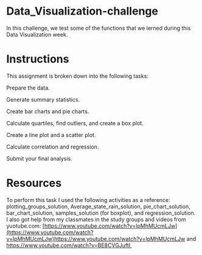 # Data_Visualization-challenge 

In this challenge, we test some of the functions that we lerned during this Data Visualization week. 

# Instructions 

This assignment is broken down into the following tasks:

Prepare the data.

Generate summary statistics.

Create bar charts and pie charts.

Calculate quartiles, find outliers, and create a box plot.

Create a line plot and a scatter plot.

Calculate correlation and regression.

Submit your final analysis.


# Resources

To perform this task I used the following activities as a reference: plotting_groups_solution, Average_state_rain_solution, pie_chart_solution, bar_chart_solution, samples_solution (for boxplot), and regression_solution. I also got help from my classmates in the study groups and videos from yuotube.com:  [https://www.youtube.com/watch?v=IpMhMUcmLJw](https://www.youtube.com/watch?v=IpMhMUcmLJw)https://www.youtube.com/watch?v=IpMhMUcmLJw and https://www.youtube.com/watch?v=BE8CVGJuftI, 
